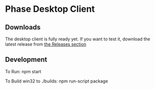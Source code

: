 # Phase Desktop Client

## Downloads
The desktop client is fully ready yet. If you want to test it, download the latest release from [the Releases section](https://github.com/popstarfreas/PhaseDesktop/releases/)

## Development
To Run:
npm start

To Build win32 to ./builds:
npm run-script package
